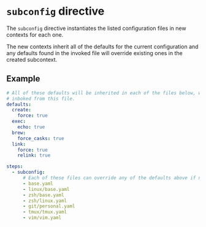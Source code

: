 # `subconfig` directive

The `subconfig` directive instantiates the listed configuration files in new
contexts for each one.

The new contexts inherit all of the defaults for the current configuration and
any defaults found in the invoked file will override existing ones in the
created subcontext.

## Example

```yaml
# All of these defaults will be inherited in each of the files below, when
# inboked from this file.
defaults:
  create:
    force: true
  exec:
    echo: true
  brew:
    force_casks: true
  link:
    force: true
    relink: true

steps:
  - subconfig:
      # Each of these files can override any of the defaults above if necessary.
      - base.yaml
      - linux/base.yaml
      - zsh/base.yaml
      - zsh/linux.yaml
      - git/personal.yaml
      - tmux/tmux.yaml
      - vim/vim.yaml

```
